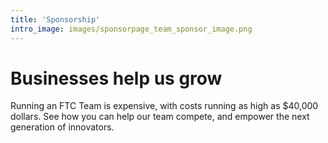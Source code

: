 ```yaml
---
title: 'Sponsorship'
intro_image: images/sponsorpage_team_sponsor_image.png
---
```


# Businesses help us grow

Running an FTC Team is expensive, with costs running as high as $40,000 dollars. See how you can help our team compete, and empower the next generation of innovators.
